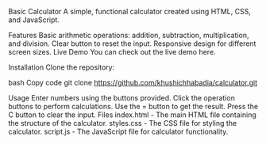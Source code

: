 

Basic Calculator
A simple, functional calculator created using HTML, CSS, and JavaScript.

Features
Basic arithmetic operations: addition, subtraction, multiplication, and division.
Clear button to reset the input.
Responsive design for different screen sizes.
Live Demo
You can check out the live demo here.

Installation
Clone the repository:

bash
Copy code
git clone https://github.com/khushichhabadia/calculator.git

Usage
Enter numbers using the buttons provided.
Click the operation buttons to perform calculations.
Use the = button to get the result.
Press the C button to clear the input.
Files
index.html - The main HTML file containing the structure of the calculator.
styles.css - The CSS file for styling the calculator.
script.js - The JavaScript file for calculator functionality.
